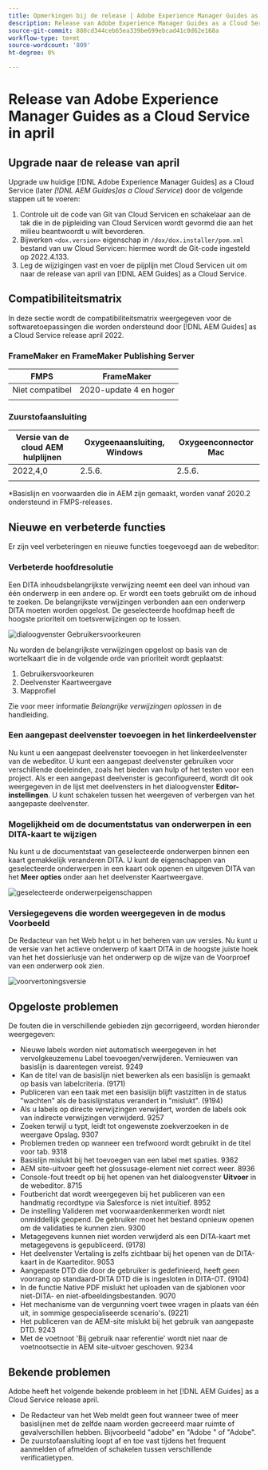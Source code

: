 ```yaml
---
title: Opmerkingen bij de release | Adobe Experience Manager Guides as a Cloud Service, release april 2022
description: Release van Adobe Experience Manager Guides as a Cloud Service in april
source-git-commit: 880cd344ceb65ea339be699ebcad41c0d62e168a
workflow-type: tm+mt
source-wordcount: '809'
ht-degree: 0%

---
```


# Release van Adobe Experience Manager Guides as a Cloud Service in april

## Upgrade naar de release van april

Upgrade uw huidige [!DNL Adobe Experience Manager Guides] as a Cloud Service (later *[!DNL AEM Guides]as a Cloud Service*) door de volgende stappen uit te voeren:
1. Controle uit de code van Git van Cloud Servicen en schakelaar aan de tak die in de pijpleiding van Cloud Servicen wordt gevormd die aan het milieu beantwoordt u wilt bevorderen.
1. Bijwerken `<dox.version>` eigenschap in `/dox/dox.installer/pom.xml` bestand van uw Cloud Servicen: hiermee wordt de Git-code ingesteld op 2022.4.133.
1. Leg de wijzigingen vast en voer de pijplijn met Cloud Servicen uit om naar de release van april van [!DNL AEM Guides] as a Cloud Service.

## Compatibiliteitsmatrix

In deze sectie wordt de compatibiliteitsmatrix weergegeven voor de softwaretoepassingen die worden ondersteund door [!DNL AEM Guides] as a Cloud Service release april 2022.

### FrameMaker en FrameMaker Publishing Server

| FMPS | FrameMaker |
| --- | --- |
| Niet compatibel | 2020-update 4 en hoger |
| | |


### Zuurstofaansluiting

| Versie van de cloud AEM hulplijnen | Oxygeenaansluiting, Windows | Oxygeenconnector Mac |
| --- | --- | --- |
| 2022,4,0 | 2.5.6. | 2.5.6. |
|  |  |  |

*Basislijn en voorwaarden die in AEM zijn gemaakt, worden vanaf 2020.2 ondersteund in FMPS-releases.

## Nieuwe en verbeterde functies

Er zijn veel verbeteringen en nieuwe functies toegevoegd aan de webeditor:

### Verbeterde hoofdresolutie

Een DITA inhoudsbelangrijkste verwijzing neemt een deel van inhoud van één onderwerp in een andere op. Er wordt een toets gebruikt om de inhoud te zoeken. De belangrijkste verwijzingen verbonden aan een onderwerp DITA moeten worden opgelost. De geselecteerde hoofdmap heeft de hoogste prioriteit om toetsverwijzingen op te lossen.

![dialoogvenster Gebruikersvoorkeuren](assets/user-preferences.png)

Nu worden de belangrijkste verwijzingen opgelost op basis van de wortelkaart die in de volgende orde van prioriteit wordt geplaatst:

1. Gebruikersvoorkeuren
1. Deelvenster Kaartweergave
1. Mapprofiel

Zie voor meer informatie *Belangrijke verwijzingen oplossen* in de handleiding.

### Een aangepast deelvenster toevoegen in het linkerdeelvenster

Nu kunt u een aangepast deelvenster toevoegen in het linkerdeelvenster van de webeditor. U kunt een aangepast deelvenster gebruiken voor verschillende doeleinden, zoals het bieden van hulp of het testen voor een project. Als er een aangepast deelvenster is geconfigureerd, wordt dit ook weergegeven in de lijst met deelvensters in het dialoogvenster **Editor-instellingen**. U kunt schakelen tussen het weergeven of verbergen van het aangepaste deelvenster.

### Mogelijkheid om de documentstatus van onderwerpen in een DITA-kaart te wijzigen

Nu kunt u de documentstaat van geselecteerde onderwerpen binnen een kaart gemakkelijk veranderen DITA. U kunt de eigenschappen van geselecteerde onderwerpen in een kaart ook openen en uitgeven DITA van het **Meer opties** onder aan het deelvenster Kaartweergave.

![geselecteerde onderwerpeigenschappen](assets/map-view-properties.png)

### Versiegegevens die worden weergegeven in de modus Voorbeeld

De Redacteur van het Web helpt u in het beheren van uw versies. Nu kunt u de versie van het actieve onderwerp of kaart DITA in de hoogste juiste hoek van het het dossierlusje van het onderwerp op de wijze van de Voorproef van een onderwerp ook zien.

![voorvertoningsversie](assets/preview-version.png)

## Opgeloste problemen

De fouten die in verschillende gebieden zijn gecorrigeerd, worden hieronder weergegeven:

* Nieuwe labels worden niet automatisch weergegeven in het vervolgkeuzemenu Label toevoegen/verwijderen. Vernieuwen van basislijn is daarentegen vereist. 9249
* Kan de titel van de basislijn niet bewerken als een basislijn is gemaakt op basis van labelcriteria. (9171)
* Publiceren van een taak met een basislijn blijft vastzitten in de status &quot;wachten&quot; als de basislijnstatus verandert in &quot;mislukt&quot;. (9194)
* Als u labels op directe verwijzingen verwijdert, worden de labels ook van indirecte verwijzingen verwijderd. 9257
* Zoeken terwijl u typt, leidt tot ongewenste zoekverzoeken in de weergave Opslag. 9307
* Problemen treden op wanneer een trefwoord wordt gebruikt in de titel voor tab. 9318
* Basislijn mislukt bij het toevoegen van een label met spaties. 9362
* AEM site-uitvoer geeft het glossusage-element niet correct weer. 8936
* Console-fout treedt op bij het openen van het dialoogvenster **Uitvoer** in de webeditor. 8715
* Foutbericht dat wordt weergegeven bij het publiceren van een handmatig recordtype via Salesforce is niet intuïtief. 8952
* De instelling Valideren met voorwaardenkenmerken wordt niet onmiddellijk geopend. De gebruiker moet het bestand opnieuw openen om de validaties te kunnen zien. 9300
* Metagegevens kunnen niet worden verwijderd als een DITA-kaart met metagegevens is gepubliceerd.  (9178)
* Het deelvenster Vertaling is zelfs zichtbaar bij het openen van de DITA-kaart in de Kaarteditor. 9053
* Aangepaste DTD die door de gebruiker is gedefinieerd, heeft geen voorrang op standaard-DITA DTD die is ingesloten in DITA-OT. (9104)
* In de functie Native PDF mislukt het uploaden van de sjablonen voor niet-DITA- en niet-afbeeldingsbestanden. 9070
* Het mechanisme van de vergunning voert twee vragen in plaats van één uit, in sommige gespecialiseerde scenario&#39;s. (9221)
* Het publiceren van de AEM-site mislukt bij het gebruik van aangepaste DTD. 9243
* Met de voetnoot &#39;Bij gebruik naar referentie&#39; wordt niet naar de voetnootsectie in AEM site-uitvoer geschoven. 9234

## Bekende problemen

Adobe heeft het volgende bekende probleem in het [!DNL AEM Guides] as a Cloud Service release april.

* De Redacteur van het Web meldt geen fout wanneer twee of meer basislijnen met de zelfde naam worden gecreeerd maar ruimte of gevalverschillen hebben. Bijvoorbeeld &quot;adobe&quot; en &quot;Adobe &quot; of &quot;Adobe&quot;.
* De zuurstofaansluiting loopt af en toe vast tijdens het frequent aanmelden of afmelden of schakelen tussen verschillende verificatietypen.
